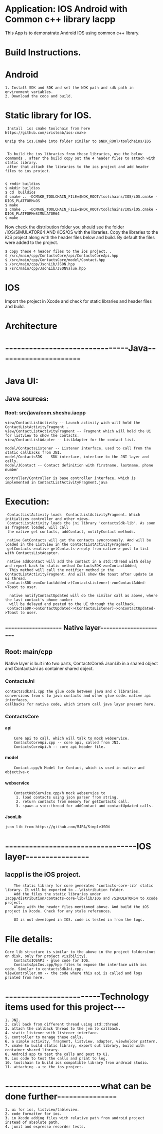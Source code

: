 # Application:  IOS Android with Common c++ library Iacpp
This App is to demonstrate Android IOS using common c++ library.
# Build Instructions.

# Android
	1. Install SDK and SDK and set the NDK path and sdk path in environment variables.
	2. Download the code and build.
# Static library for IOS.
```
 Install  ios cmake toolchain from here https://github.com/cristeab/ios-cmake

Unzip the ios.Cmake into folder similar to $NDK_ROOT/toolchains/IOS


 To build the ios libraries from these libraries, use the below commands . after the build copy out the 4 header files to attach with static library.
 after that attach the libraries to the ios project and add header files to ios project.


$ rmdir buildios
$ mkdir buildios
$ cd  buildios
$ cmake .. -DCMAKE_TOOLCHAIN_FILE=$NDK_ROOT/toolchains/IOS/iOS.cmake -DIOS_PLATFORM=OS
$ make
$ cmake .. -DCMAKE_TOOLCHAIN_FILE=$NDK_ROOT/toolchains/IOS/iOS.cmake -DIOS_PLATFORM=SIMULATOR64
$ make
```

Now check the distribution folder you should see the folder /IOS/SIMULATOR64 AND /IOS/OS with the libraries.
Copy the libraries to the iOS project along with the header files below and build. By default the files were added to the project. 

```
$ copy these 4 header files to the ios project. .
$ /src/main/cpp/ContactsCore/api/ContactsCoreApi.hpp
$ /src/main/cpp/ContactsCore/model/Contact.hpp
$ /src/main/cpp/JsonLib/JSON.hpp
$ /src/main/cpp/JsonLib/JSONValue.hpp

```
	
# IOS

Import the project in Xcode and check for static libraries and header files and build. 

# Architecture
#  -------------------------------Java---------------------
# Java UI:
## Java sources:

### Root: src/java/com.sheshu.iacpp

```
view/ContactListActivity -- Launch activity wich will hold the ContactListActivityFragment .
view/ContactListActivityFragment -- Fragment which will hold the Ui for listview to show the contacts.
view/ContactListAdapter -- ListAdapter for the contact list.
```
```
model/ContactsListener -- Listener interface, used to call from the static callbacks from JNI.
model/ContactsSDK -- SDK interface, interface to the JNI layer and calls.
model/JContact -- Contact definition with firstname, lastname, phone number
```
```
controller/Controller is base controller interface, which is implemented in ContactListActivityFragment.java
```

# Execution:
```
 ContactListActivity loads  ContactListActivityFragment. Which initializes controller and other views.
 ContactListActivity loads the jni library 'contactsSdk-lib'. As soon as fragment loaded, will call
 the native get contacts, addContact, notifyContact methods.

 native GetContacts will get the contacts syncronously. And will be loaded in the Listview in the ContactListActivityFragment.
 getContacts->native getContacts->reply fron native-> post to list with ContactsListAdapter.

 native addContact will add the contact in a std::thread with delay and report back to static method ContactsSDK->onContactAdded,
  This method will call the notifier method in the ContactListActivityFragment. And will show the toast after update in ui thread.
 ContactsSDK->onContactAdded->(ContactsListener)->onContactAdded->Toast to user.

  native notifyContactUpdated will do the similar call as above, where the last contact's phone number
  will be delayed and posted to the UI through the callback.
 ContactsSDK->onContactUpdated->(ContactsListener)->onContactUpdated->Toast to user.
```
##   ------------------- Native layer----------------------

## Root: main/cpp

 Native layer is bult into two parts, ContactsCore& JsonLib in a shared object and ContactsJni as container shared object.

###  ContactsJni
    contactsSdkJni.cpp the glue code between java and c libraries. conversions from c to java contacts and other glue code. native api interfaces,
    callbacks for native code, which intern call java layer present here.

### ContactsCore
   #### api
        Core api to call, which will talk to mock webservice.
        ContactsCoreApi.cpp -- core api, called from JNI.
        ContactsCoreApi.h -- core api header file.
   #### model
        Contact.cpp/h Model for Contact, which is used in native and objective-c
   #### webservice
        ContactWebService.cpp/h mock webservice to 
         1. load contacts using json parser from string,
         2. return contacts from memory for getContacts call.
         3. spawn a std::thread for addContact and contactUpdated calls.

   #### JsonLib
    json lib from https://github.com/MJPA/SimpleJSON

#    ---------------------------------IOS layer----------------

## IacppI is the iOS project. 
```
    The static library for core generates 'contacts-core-lib' static library. It will be exported to ..\distribution folder.
    Add the files the static libraries under Iacpp/distribution/contacts-core-lib/lib/IOS and /SIMULATOR64 to Xcode project.
    Along with the header files mentioned above. And build the iOS project in Xcode. Check for any stale references. 	    

    UI is not developed in IOS. code is tested in from the logs.
```
# File details:
    Core lib structure is similar to the above in the project folders(not on disk, only for project visibility).
        ContactsIOSAPI - glue code for IOS.
        ContactsApiIos.cpp/hpp files to expose the interface with ios code. Similar to contactsSdkJni.cpp.
    ViewController.mm -- the code where this api is called and logs printed from here.
# ------------------------Technology items used for this project---
    1. JNI.
    2. call back from different thread using std::thread
    3. attach the callback thread to the jvm to callback.
    4. static listener with listener interface.
    5. controller to manage these calls.
    6. a simple activity, fragment, listview, adapter, viewholder pattern.
    7. cmake to build static library, export out library, build with container shared library.
    8. Android app to test the calls and post to UI.
    9. ios code to test the calls and print to log.
    10. toolchain to build ios compatible library from android studio.
    11. attaching .a to the ios project.
   
# ------------------------what can be done further---------------
    1. ui for ios, listview/tableview.
    2. code formatter for ios.
    3. in Xcode adding files with relative path from android project instead of absolute path. 
    4. junit and expresso recorder tests.







